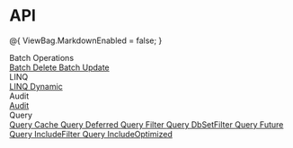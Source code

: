 # API

@{
    ViewBag.MarkdownEnabled = false;
}
<div class="row">
    <div class="col">
        <div class="card card-z">
            <div class="card-header">Batch Operations</div>
            <div class="card-body">
                <a class="navbar-brand" href="{{ site.github.url }}/batch-delete">
                    Batch Delete
                </a>
                <a class="navbar-brand" href="{{ site.github.url }}/batch-update">
                    Batch Update
                </a>
            </div>
        </div>
    </div>
    <div class="col">
        <div class="card card-z">
            <div class="card-header">LINQ</div>
            <div class="card-body">
                <a class="navbar-brand" href="/linq-dynamic">
                    LINQ Dynamic
                </a>
            </div>
        </div>
    </div>
    <div class="col">
        <div class="card  card-z">
            <div class="card-header">Audit</div>
            <div class="card-body">
                <a class="navbar-brand" href="/audit">
                    Audit
                </a>
            </div>
        </div>
    </div>
    <div class="col">
        <div class="card card-z">
            <div class="card-header">Query</div>
            <div class="card-body">
                <a class="navbar-brand" href="/query-cache">
                    Query Cache
                </a>
                <a class="navbar-brand" href="/query-deferred">
                    Query Deferred
                </a>
				<a class="navbar-brand" href="/query-filter">
                    Query Filter
                </a>
                <a class="navbar-brand" href="/query-db-set-filter">
                    Query DbSetFilter
                </a>
                <a class="navbar-brand" href="/query-future">
                    Query Future
                </a>
                <a class="navbar-brand" href="/query-include-filter">
                    Query IncludeFilter
                </a>
                <a class="navbar-brand" href="/query-include-optimized">
                    Query IncludeOptimized
                </a>
            </div>
        </div>
    </div>
</div>